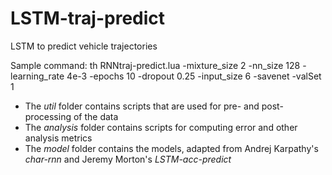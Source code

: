 # LSTM-traj-predict
LSTM to predict vehicle trajectories

Sample command: th RNNtraj-predict.lua -mixture_size 2 -nn_size 128 -learning_rate 4e-3 -epochs 10 -dropout 0.25 -input_size 6 -savenet -valSet 1

* The _util_ folder contains scripts that are used for pre- and post- processing of the data
* The _analysis_ folder contains scripts for computing error and other analysis metrics
* The _model_ folder contains the models, adapted from Andrej Karpathy's _char-rnn_ and Jeremy Morton's _LSTM-acc-predict_
